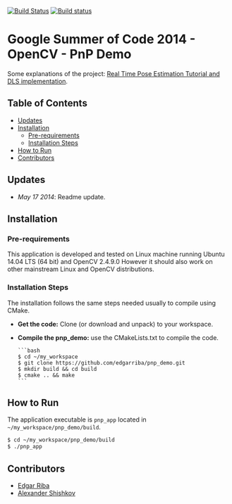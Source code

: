 [![Build Status](https://travis-ci.org/Unreportable/pnp_demo.svg?branch=master)](https://travis-ci.org/Unreportable/pnp_demo)
[![Build status](https://ci.appveyor.com/api/projects/status/ow7au08dv1u17wfq?svg=true)](https://ci.appveyor.com/project/Unreportable/pnp-demo)

# Google Summer of Code 2014 - OpenCV - PnP Demo

Some explanations of the project: [Real Time Pose Estimation Tutorial and DLS implementation](http://www.google-melange.com/gsoc/project/details/google/gsoc2014/edgarriba/5757334940811264).

## Table of Contents

- [Updates](#updates)
- [Installation](#installation)
	- [Pre-requirements](#pre-requirements)
	- [Installation Steps](#installation-steps)
- [How to Run](#how-to-run)
- [Contributors](#contributors)

## Updates

- *May 17 2014*: Readme update.

## Installation

### Pre-requirements

This application is developed and tested on Linux machine running Ubuntu 14.04 LTS (64 bit) and OpenCV 2.4.9.0 However it should also work on other mainstream Linux and OpenCV distributions.

### Installation Steps

The installation follows the same steps needed usually to compile using CMake.

* **Get the code:** Clone (or download and unpack) to your workspace.
* **Compile the pnp_demo:** use the CMakeLists.txt to compile the code.

      ```bash
      $ cd ~/my_workspace
      $ git clone https://github.com/edgarriba/pnp_demo.git
      $ mkdir build && cd build
      $ cmake .. && make
      ```
      
## How to Run
The application executable is `pnp_app` located in `~/my_workspace/pnp_demo/build`.
      
```bash
$ cd ~/my_workspace/pnp_demo/build
$ ./pnp_app
```

## Contributors

- [Edgar Riba](https://github.com/edgarriba) 
- [Alexander Shishkov](https://github.com/alekcac)
